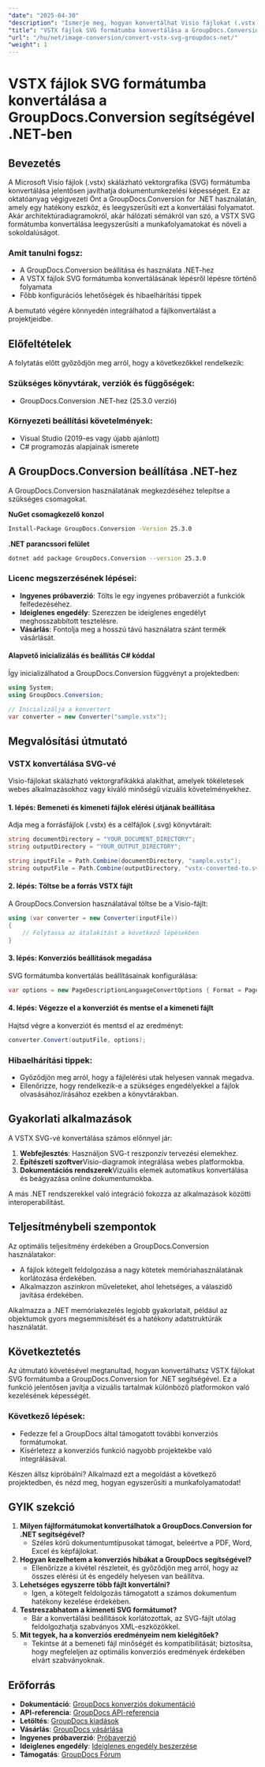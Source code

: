 ```yaml
---
"date": "2025-04-30"
"description": "Ismerje meg, hogyan konvertálhat Visio fájlokat (.vstx) SVG formátumba a GroupDocs.Conversion for .NET segítségével. Kövesse ezt a lépésről lépésre szóló útmutatót kódpéldákkal."
"title": "VSTX fájlok SVG formátumba konvertálása a GroupDocs.Conversion segítségével .NET-ben"
"url": "/hu/net/image-conversion/convert-vstx-svg-groupdocs-net/"
"weight": 1
---
```


# VSTX fájlok SVG formátumba konvertálása a GroupDocs.Conversion segítségével .NET-ben

## Bevezetés

A Microsoft Visio fájlok (.vstx) skálázható vektorgrafika (SVG) formátumba konvertálása jelentősen javíthatja dokumentumkezelési képességeit. Ez az oktatóanyag végigvezeti Önt a GroupDocs.Conversion for .NET használatán, amely egy hatékony eszköz, és leegyszerűsíti ezt a konvertálási folyamatot. Akár architektúradiagramokról, akár hálózati sémákról van szó, a VSTX SVG formátumba konvertálása leegyszerűsíti a munkafolyamatokat és növeli a sokoldalúságot.

### Amit tanulni fogsz:
- A GroupDocs.Conversion beállítása és használata .NET-hez
- A VSTX fájlok SVG formátumba konvertálásának lépésről lépésre történő folyamata
- Főbb konfigurációs lehetőségek és hibaelhárítási tippek

A bemutató végére könnyedén integrálhatod a fájlkonvertálást a projektjeidbe.

## Előfeltételek

A folytatás előtt győződjön meg arról, hogy a következőkkel rendelkezik:

### Szükséges könyvtárak, verziók és függőségek:
- GroupDocs.Conversion .NET-hez (25.3.0 verzió)

### Környezeti beállítási követelmények:
- Visual Studio (2019-es vagy újabb ajánlott)
- C# programozás alapjainak ismerete

## A GroupDocs.Conversion beállítása .NET-hez

A GroupDocs.Conversion használatának megkezdéséhez telepítse a szükséges csomagokat.

**NuGet csomagkezelő konzol**
```bash
Install-Package GroupDocs.Conversion -Version 25.3.0
```

**.NET parancssori felület**
```bash
dotnet add package GroupDocs.Conversion --version 25.3.0
```

### Licenc megszerzésének lépései:
- **Ingyenes próbaverzió**: Tölts le egy ingyenes próbaverziót a funkciók felfedezéséhez.
- **Ideiglenes engedély**: Szerezzen be ideiglenes engedélyt meghosszabbított tesztelésre.
- **Vásárlás**: Fontolja meg a hosszú távú használatra szánt termék vásárlását.

#### Alapvető inicializálás és beállítás C# kóddal

Így inicializálhatod a GroupDocs.Conversion függvényt a projektedben:

```csharp
using System;
using GroupDocs.Conversion;

// Inicializálja a konvertert
var converter = new Converter("sample.vstx");
```

## Megvalósítási útmutató

### VSTX konvertálása SVG-vé

Visio-fájlokat skálázható vektorgrafikákká alakíthat, amelyek tökéletesek webes alkalmazásokhoz vagy kiváló minőségű vizuális követelményekhez.

#### 1. lépés: Bemeneti és kimeneti fájlok elérési útjának beállítása

Adja meg a forrásfájlok (.vstx) és a célfájlok (.svg) könyvtárait:

```csharp
string documentDirectory = "YOUR_DOCUMENT_DIRECTORY";
string outputDirectory = "YOUR_OUTPUT_DIRECTORY";

string inputFile = Path.Combine(documentDirectory, "sample.vstx");
string outputFile = Path.Combine(outputDirectory, "vstx-converted-to.svg");
```

#### 2. lépés: Töltse be a forrás VSTX fájlt

A GroupDocs.Conversion használatával töltse be a Visio-fájlt:

```csharp
using (var converter = new Converter(inputFile))
{
    // Folytassa az átalakítást a következő lépésekben
}
```

#### 3. lépés: Konverziós beállítások megadása

SVG formátumba konvertálás beállításainak konfigurálása:

```csharp
var options = new PageDescriptionLanguageConvertOptions { Format = PageDescriptionLanguageFileType.Svg };
```

#### 4. lépés: Végezze el a konverziót és mentse el a kimeneti fájlt

Hajtsd végre a konverziót és mentsd el az eredményt:

```csharp
converter.Convert(outputFile, options);
```

### Hibaelhárítási tippek:
- Győződjön meg arról, hogy a fájlelérési utak helyesen vannak megadva.
- Ellenőrizze, hogy rendelkezik-e a szükséges engedélyekkel a fájlok olvasásához/írásához ezekben a könyvtárakban.

## Gyakorlati alkalmazások

A VSTX SVG-vé konvertálása számos előnnyel jár:
1. **Webfejlesztés**: Használjon SVG-t reszponzív tervezési elemekhez.
2. **Építészeti szoftver**Visio-diagramok integrálása webes platformokba.
3. **Dokumentációs rendszerek**Vizuális elemek automatikus konvertálása és beágyazása online dokumentumokba.

A más .NET rendszerekkel való integráció fokozza az alkalmazások közötti interoperabilitást.

## Teljesítménybeli szempontok

Az optimális teljesítmény érdekében a GroupDocs.Conversion használatakor:
- A fájlok kötegelt feldolgozása a nagy kötetek memóriahasználatának korlátozása érdekében.
- Alkalmazzon aszinkron műveleteket, ahol lehetséges, a válaszidő javítása érdekében.

Alkalmazza a .NET memóriakezelés legjobb gyakorlatait, például az objektumok gyors megsemmisítését és a hatékony adatstruktúrák használatát.

## Következtetés

Az útmutató követésével megtanultad, hogyan konvertálhatsz VSTX fájlokat SVG formátumba a GroupDocs.Conversion for .NET segítségével. Ez a funkció jelentősen javítja a vizuális tartalmak különböző platformokon való kezelésének képességét.

### Következő lépések:
- Fedezze fel a GroupDocs által támogatott további konverziós formátumokat.
- Kísérletezz a konverziós funkció nagyobb projektekbe való integrálásával.

Készen állsz kipróbálni? Alkalmazd ezt a megoldást a következő projektedben, és nézd meg, hogyan egyszerűsíti a munkafolyamatodat!

## GYIK szekció

1. **Milyen fájlformátumokat konvertálhatok a GroupDocs.Conversion for .NET segítségével?**
   - Széles körű dokumentumtípusokat támogat, beleértve a PDF, Word, Excel és képfájlokat.
2. **Hogyan kezelhetem a konverziós hibákat a GroupDocs segítségével?**
   - Ellenőrizze a kivétel részleteit, és győződjön meg arról, hogy az összes elérési út és engedély helyesen van beállítva.
3. **Lehetséges egyszerre több fájlt konvertálni?**
   - Igen, a kötegelt feldolgozás támogatott a számos dokumentum hatékony kezelése érdekében.
4. **Testreszabhatom a kimeneti SVG formátumot?**
   - Bár a konvertálási beállítások korlátozottak, az SVG-fájlt utólag feldolgozhatja szabványos XML-eszközökkel.
5. **Mit tegyek, ha a konverziós eredményeim nem kielégítőek?**
   - Tekintse át a bemeneti fájl minőségét és kompatibilitását; biztosítsa, hogy megfeleljen az optimális konverziós eredmények érdekében elvárt szabványoknak.

## Erőforrás
- **Dokumentáció**: [GroupDocs konverziós dokumentáció](https://docs.groupdocs.com/conversion/net/)
- **API-referencia**: [GroupDocs API-referencia](https://reference.groupdocs.com/conversion/net/)
- **Letöltés**: [GroupDocs kiadások](https://releases.groupdocs.com/conversion/net/)
- **Vásárlás**: [GroupDocs vásárlása](https://purchase.groupdocs.com/buy)
- **Ingyenes próbaverzió**: [Próbaverzió](https://releases.groupdocs.com/conversion/net/)
- **Ideiglenes engedély**: [Ideiglenes engedély beszerzése](https://purchase.groupdocs.com/temporary-license/)
- **Támogatás**: [GroupDocs Fórum](https://forum.groupdocs.com/c/conversion/10)